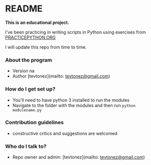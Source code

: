 # README #

**This is an educational project.**

I've been practicing in writing scripts in Python using exercises from [PRACTICEPYTHON.ORG](http://www.PRACTICEPYTHON.org)

I will update this repo from time to time.

### About the program ###
* Version na
* Author [tevtonez](mailto: tevtonez@gmail.com)

### How do I get set up? ###

* You'll need to have python 3 installed to run the modules
* Navigate to the folder with the modules and then run ```python modulename.py```

### Contribution guidelines ###

* constructive critics and suggestions are welcomed

### Who do I talk to? ###

* Repo owner and admin: [tevtonez](mailto: tevtonez@gmail.com)
